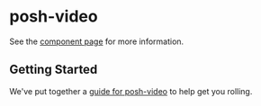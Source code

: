 posh-video
================

See the [component page](http://bengfarrell.github.io/posh-video) for more information.

## Getting Started

We've put together a [guide for posh-video](http://www.polymer-project.org/docs/start/reusableelements.html) to help get you rolling.
